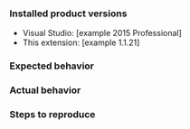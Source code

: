 ### Installed product versions
- Visual Studio: [example 2015 Professional]
- This extension: [example 1.1.21]

### Expected behavior


### Actual behavior


### Steps to reproduce
